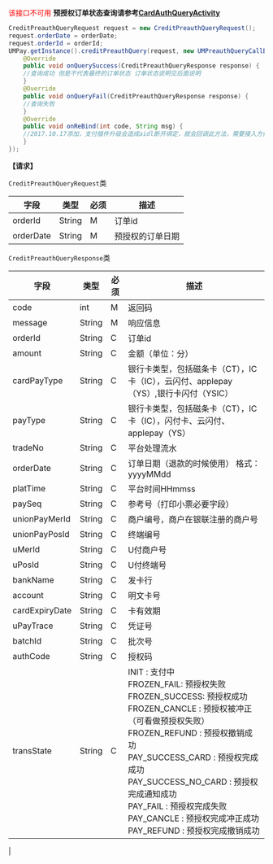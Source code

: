<font color='red'>该接口不可用</font>
**预授权订单状态查询请参考[CardAuthQueryActivity](https://github.com/mr-yang/PayPluginDemo/blob/master/app/src/main/java/com/umpay/payplugindemo/CardAuthQueryActivity.java)**

```java
CreditPreauthQueryRequest request = new CreditPreauthQueryRequest();
request.orderDate = orderDate;
request.orderId = orderId;
UMPay.getInstance().creditPreauthQuery(request, new UMPreauthQueryCallBack() {
	@Override
	public void onQuerySuccess(CreditPreauthQueryResponse response) {
	//查询成功 但是不代表最终的订单状态 订单状态说明见后面说明
	}
	@Override
	public void onQueryFail(CreditPreauthQueryResponse response) {
	//查询失败
	}
	@Override
	public void onReBind(int code, String msg) {
	//2017.10.17添加，支付插件升级会造成aidl断开绑定，就会回调此方法，需要接入方按照demo重新绑定即可
	}
});

```

**【请求】**

`CreditPreauthQueryRequest`类

| 字段  | 类型  | 必须  | 描述  |
| ------------ | ------------ | ------------ | ------------ |
| orderId  | String  | M  | 订单id  |
| orderDate  | String  | M  | 预授权的订单日期  |


`CreditPreauthQueryResponse`类


| 字段  | 类型  | 必须  | 描述  |
| ------------ | ------------ | ------------ | ------------ |
| code  | int  | M  | 返回码  |
| message  | String  | M  | 响应信息  |
| orderId  | String  | C  | 订单id  |
| amount  | String  | C  | 金额（单位：分）  |
| cardPayType  | String  | C  | 银行卡类型，包括磁条卡（CT），IC卡（IC），云闪付、applepay（YS）,银行卡闪付（YSIC）  |
| payType  | String  | C  | 银行卡类型，包括磁条卡（CT），IC卡（IC），闪付卡、云闪付、applepay（YS）  |
| tradeNo  | String  | C  | 平台处理流水  |
| orderDate  | String  | C  | 订单日期（退款的时候使用） 格式：yyyyMMdd  |
| platTime  | String  | C  | 平台时间HHmmss  |
| paySeq  | String  | C  | 参考号（打印小票必要字段）  |
| unionPayMerId  | String  | C  | 商户编号，商户在银联注册的商户号  |
| unionPayPosId  | String  |  C | 终端编号  |
| uMerId  | String  | C  | U付商户号  |
| uPosId  | String  | C  | U付终端号  |
| bankName  | String  | C  | 发卡行  |
| account  | String  | C  | 明文卡号  |
| cardExpiryDate  | String  | C  | 卡有效期  |
| uPayTrace  | String  | C  | 凭证号  |
| batchId  | String  | C  | 批次号  |
| authCode  | String  | C  | 授权码  |
| transState  | String  | C  | INIT  : 支付中<br/>FROZEN_FAIL: 预授权失败<br/>FROZEN_SUCCESS:  预授权成功<br/>FROZEN_CANCLE :  预授权被冲正（可看做预授权失败）<br/>FROZEN_REFUND :  预授权撤销成功<br/>PAY_SUCCESS_CARD :  预授权完成成功<br/>PAY_SUCCESS_NO_CARD :  预授权完成通知成功<br/>PAY_FAIL :  预授权完成失败<br/>PAY_CANCLE :  预授权完成冲正成功<br/>PAY_REFUND :  预授权完成撤销成功
  |